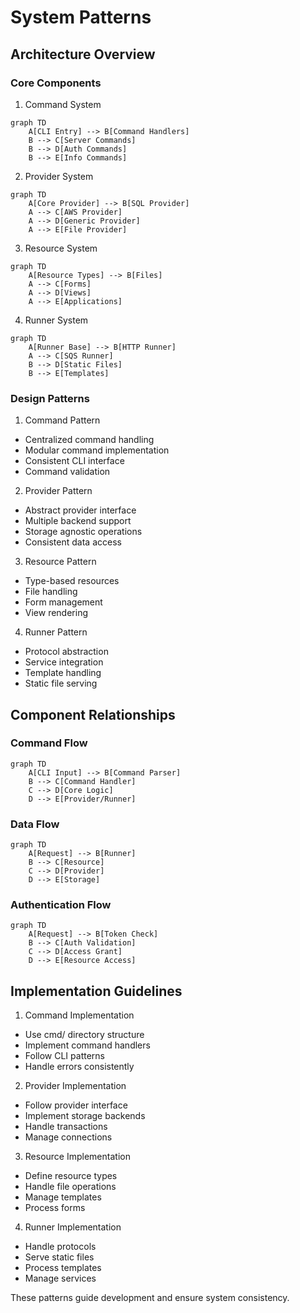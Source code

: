 # System Patterns

## Architecture Overview

### Core Components

1. Command System
```mermaid
graph TD
    A[CLI Entry] --> B[Command Handlers]
    B --> C[Server Commands]
    B --> D[Auth Commands]
    B --> E[Info Commands]
```

2. Provider System
```mermaid
graph TD
    A[Core Provider] --> B[SQL Provider]
    A --> C[AWS Provider]
    A --> D[Generic Provider]
    A --> E[File Provider]
```

3. Resource System
```mermaid
graph TD
    A[Resource Types] --> B[Files]
    A --> C[Forms]
    A --> D[Views]
    A --> E[Applications]
```

4. Runner System
```mermaid
graph TD
    A[Runner Base] --> B[HTTP Runner]
    A --> C[SQS Runner]
    B --> D[Static Files]
    B --> E[Templates]
```

### Design Patterns

1. Command Pattern
- Centralized command handling
- Modular command implementation
- Consistent CLI interface
- Command validation

2. Provider Pattern
- Abstract provider interface
- Multiple backend support
- Storage agnostic operations
- Consistent data access

3. Resource Pattern
- Type-based resources
- File handling
- Form management
- View rendering

4. Runner Pattern
- Protocol abstraction
- Service integration
- Template handling
- Static file serving

## Component Relationships

### Command Flow
```mermaid
graph TD
    A[CLI Input] --> B[Command Parser]
    B --> C[Command Handler]
    C --> D[Core Logic]
    D --> E[Provider/Runner]
```

### Data Flow
```mermaid
graph TD
    A[Request] --> B[Runner]
    B --> C[Resource]
    C --> D[Provider]
    D --> E[Storage]
```

### Authentication Flow
```mermaid
graph TD
    A[Request] --> B[Token Check]
    B --> C[Auth Validation]
    C --> D[Access Grant]
    D --> E[Resource Access]
```

## Implementation Guidelines

1. Command Implementation
- Use cmd/ directory structure
- Implement command handlers
- Follow CLI patterns
- Handle errors consistently

2. Provider Implementation
- Follow provider interface
- Implement storage backends
- Handle transactions
- Manage connections

3. Resource Implementation
- Define resource types
- Handle file operations
- Manage templates
- Process forms

4. Runner Implementation
- Handle protocols
- Serve static files
- Process templates
- Manage services

These patterns guide development and ensure system consistency.
